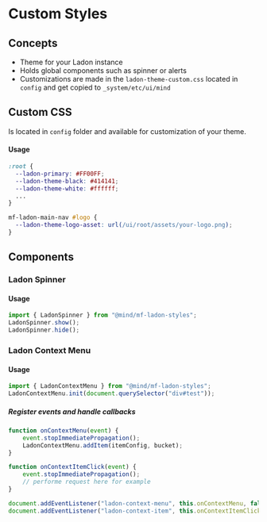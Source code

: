 # Custom Styles

## Concepts

+ Theme for your Ladon instance
+ Holds global components such as spinner or alerts
+ Customizations are made in the `ladon-theme-custom.css` located in `config` and get copied to `_system/etc/ui/mind`

## Custom CSS

Is located in `config` folder and available for customization of your theme.

#### Usage

```css
:root {
  --ladon-primary: #FF00FF;
  --ladon-theme-black: #414141;
  --ladon-theme-white: #ffffff;
  ...
}

mf-ladon-main-nav #logo {
  --ladon-theme-logo-asset: url(/ui/root/assets/your-logo.png);
}
```

## Components

### Ladon Spinner

#### Usage

```javascript
import { LadonSpinner } from "@mind/mf-ladon-styles";
LadonSpinner.show();
LadonSpinner.hide();
```

### Ladon Context Menu

#### Usage

```javascript
import { LadonContextMenu } from "@mind/mf-ladon-styles";
LadonContextMenu.init(document.querySelector("div#test"));
```

##### Register events and handle callbacks

```javascript
function onContextMenu(event) {
	event.stopImmediatePropagation();
	LadonContextMenu.addItem(itemConfig, bucket);
}

function onContextItemClick(event) {
	event.stopImmediatePropagation();
	// performe request here for example
}

document.addEventListener("ladon-context-menu", this.onContextMenu, false);
document.addEventListener("ladon-context-item", this.onContextItemClick, false);
```

